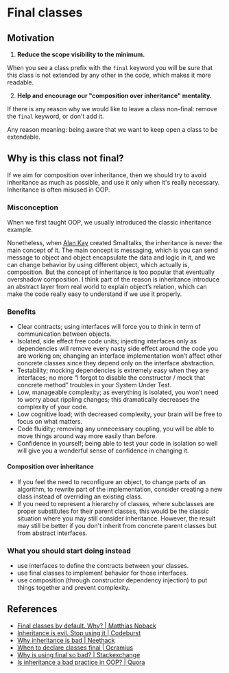 # Final classes

## Motivation

1. **Reduce the scope visibility to the minimum.**

When you see a class prefix with the `final` keyword you will be sure that this class is not extended by any other in the code, which makes it more readable.

2. **Help and encourage our "composition over inheritance" mentality.**

If there is any reason why we would like to leave a class non-final: remove the `final` keyword, or don't add it. 

Any reason meaning: being aware that we want to keep open a class to be extendable.

## Why is this class not final? 

If we aim for composition over inheritance, then we should try to avoid inheritance as much as possible, and use it only when it's really necessary. Inheritance is often misused in OOP. 

### Misconception
When we first taught OOP, we usually introduced the classic inheritance example.

Nonetheless, when [Alan Kay](http://lists.squeakfoundation.org/pipermail/squeak-dev/1998-October/017019.html) created Smalltalks, the inheritance is never the main concept of it. The main concept is messaging, which is you can send message to object and object encapsulate the data and logic in it, and we can change behavior by using different object, which actually is, composition. But the concept of inheritance is too popular that eventually overshadow composition. I think part of the reason is inheritance introduce an abstract layer from real world to explain object’s relation, which can make the code really easy to understand if we use it properly.

### Benefits
- Clear contracts; using interfaces will force you to think in term of communication between objects.
- Isolated, side effect free code units; injecting interfaces only as dependencies will remove every nasty side effect around the code you are working on; changing an interface implementation won’t affect other concrete classes since they depend only on the interface abstraction.
- Testability; mocking dependencies is extremely easy when they are interfaces; no more “I forgot to disable the constructor / mock that concrete method” troubles in your System Under Test.
- Low, manageable complexity; as everything is isolated, you won’t need to worry about rippling changes; this dramatically decreases the complexity of your code.
- Low cognitive load; with decreased complexity, your brain will be free to focus on what matters.
- Code fluidity; removing any unnecessary coupling, you will be able to move things around way more easily than before.
- Confidence in yourself; being able to test your code in isolation so well will give you a wonderful sense of confidence in changing it.


#### Composition over inheritance
- If you feel the need to reconfigure an object, to change parts of an algorithm, to rewrite part of the implementation, consider creating a new class instead of overriding an existing class. 
- If you need to represent a hierarchy of classes, where subclasses are proper substitutes for their parent classes, this would be the classic situation where you may still consider inheritance. However, the result may still be better if you don't inherit from concrete parent classes but from abstract interfaces.

### What you should start doing instead

- use interfaces to define the contracts between your classes.
- use final classes to implement behavior for those interfaces.
- use composition (through constructor dependency injection) to put things together and prevent complexity.

## References

- [Final classes by default. Why? | Matthias Noback](https://matthiasnoback.nl/2018/09/final-classes-by-default-why/)
- [Inheritance is evil. Stop using it | Codeburst ](https://codeburst.io/inheritance-is-evil-stop-using-it-6c4f1caf5117)
- [Why inheritance is bad | Neethack](http://neethack.com/2017/04/Why-inheritance-is-bad/)
- [When to declare classes final | Ocramius](https://ocramius.github.io/blog/when-to-declare-classes-final/)
- [Why is using final so bad? | Stackexchange](https://softwareengineering.stackexchange.com/questions/89073/why-is-using-final-on-a-class-really-so-bad)
- [Is inheritance a bad practice in OOP? | Quora](https://www.quora.com/Is-inheritance-bad-practice-in-OOP-Many-places-that-teach-design-patterns-say-to-opt-for-composition-over-inheritance-but-what-about-when-multiple-classes-share-logic-from-an-abstract-class-such-as-in-the-Template-Method-design-pattern)